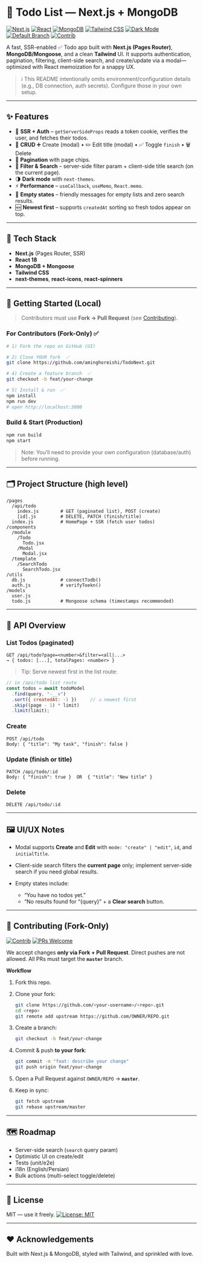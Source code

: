 # 📝 Todo List — Next.js + MongoDB

[![Next.js](https://img.shields.io/badge/Next.js-14%2B-000000?logo=nextdotjs\&logoColor=white)](#)
[![React](https://img.shields.io/badge/React-18-149ECA?logo=react\&logoColor=white)](#)
[![MongoDB](https://img.shields.io/badge/MongoDB-Mongoose-4EA94B?logo=mongodb\&logoColor=white)](#)
[![Tailwind CSS](https://img.shields.io/badge/Tailwind_CSS-3-38B2AC?logo=tailwindcss\&logoColor=white)](#)
[![Dark Mode](https://img.shields.io/badge/Dark%20Mode-supported-6C63FF)](#)
[![Default Branch](https://img.shields.io/badge/Default%20Branch-master-blue)](#)
[![Contrib](https://img.shields.io/badge/Contrib-Fork--Only-orange)](#-contributing-fork-only)


A fast, SSR-enabled ✅ Todo app built with **Next.js (Pages Router)**, **MongoDB/Mongoose**, and a clean **Tailwind** UI. It supports authentication, pagination, filtering, client-side search, and create/update via a modal—optimized with React memoization for a snappy UX.

> ℹ️ This README intentionally omits environment/configuration details (e.g., DB connection, auth secrets). Configure those in your own setup.

---

## ✨ Features

* 🔐 **SSR + Auth** – `getServerSideProps` reads a token cookie, verifies the user, and fetches their todos.
* 🧱 **CRUD**
  ➕ Create (modal) • ✏️ Edit title (modal) • ✅ Toggle `finish` • 🗑️ Delete
* 📑 **Pagination** with page chips.
* 🔎 **Filter & Search** – server-side filter param + client-side title search (on the current page).
* 🌗 **Dark mode** with `next-themes`.
* ⚡ **Performance** – `useCallback`, `useMemo`, `React.memo`.
* 🫧 **Empty states** – friendly messages for empty lists and zero search results.
* 🆕 **Newest first** – supports `createdAt` sorting so fresh todos appear on top.

---

## 🧰 Tech Stack

* **Next.js** (Pages Router, SSR)
* **React 18**
* **MongoDB + Mongoose**
* **Tailwind CSS**
* **next-themes**, **react-icons**, **react-spinners**

---

## 🚀 Getting Started (Local)

> Contributors must use **Fork → Pull Request** (see [Contributing](#-contributing-fork-only)).

### For Contributors (Fork-Only) ✅

```bash
# 1) Fork the repo on GitHub (UI)

# 2) Clone YOUR fork  ✅
git clone https://github.com/aminghoreishi/TodoNext.git

# 4) Create a feature branch  ✅
git checkout -b feat/your-change

# 5) Install & run  ✅
npm install
npm run dev
# open http://localhost:3000

```

### Build & Start (Production)

```bash
npm run build
npm start
```

> Note: You’ll need to provide your own configuration (database/auth) before running.

---

## 🗂️ Project Structure (high level)

```
/pages
  /api/todo
    index.js        # GET (paginated list), POST (create)
    [id].js         # DELETE, PATCH (finish/title)
  index.js          # HomePage + SSR (fetch user todos)
/components
  /module
    /Todo
      Todo.jsx
    /Modal
      Modal.jsx
  /template
    /SearchTodo
      SearchTodo.jsx
/utils
  db.js             # connectTodb()
  auth.js           # verifyToekn()
/models
  user.js
  todo.js           # Mongoose schema (timestamps recommended)
```

---

## 🔌 API Overview

### List Todos (paginated)

```
GET /api/todo?page=<number>&filter=<all|...>
→ { todos: [...], totalPages: <number> }
```

> Tip: Serve newest first in the list route:

```js
// in /api/todo list route
const todos = await todoModel
  .find(query, "-__v")
  .sort({ createdAt: -1 })     // 🔝 newest first
  .skip((page - 1) * limit)
  .limit(limit);
```

### Create

```
POST /api/todo
Body: { "title": "My task", "finish": false }
```

### Update (finish or title)

```
PATCH /api/todo/:id
Body: { "finish": true }  OR  { "title": "New title" }
```

### Delete

```
DELETE /api/todo/:id
```

---

## 🖼️ UI/UX Notes

* Modal supports **Create** and **Edit** with `mode: "create" | "edit"`, `id`, and `initialTitle`.
* Client-side search filters the **current page** only; implement server-side search if you need global results.
* Empty states include:

  * “You have no todos yet.”
  * “No results found for “{query}” + a **Clear search** button.

---

## 🤝 Contributing (Fork-Only)

[![Contrib](https://img.shields.io/badge/Contrib-Fork--Only-orange)](#)
[![PRs Welcome](https://img.shields.io/badge/PRs-welcome-brightgreen.svg)](#)

We accept changes **only via Fork + Pull Request**.
Direct pushes are not allowed. All PRs must target the **`master`** branch.

**Workflow**

1. Fork this repo.
2. Clone your fork:

   ```bash
   git clone https://github.com/<your-username>/<repo>.git
   cd <repo>
   git remote add upstream https://github.com/OWNER/REPO.git
   ```
3. Create a branch:

   ```bash
   git checkout -b feat/your-change
   ```
4. Commit & push **to your fork**:

   ```bash
   git commit -m "feat: describe your change"
   git push origin feat/your-change
   ```
5. Open a Pull Request against `OWNER/REPO` → **`master`**.
6. Keep in sync:

   ```bash
   git fetch upstream
   git rebase upstream/master
   ```

---

## 🗺️ Roadmap

* Server-side search (`search` query param)
* Optimistic UI on create/edit
* Tests (unit/e2e)
* i18n (English/Persian)
* Bulk actions (multi-select toggle/delete)

---

## 📄 License

MIT — use it freely.
[![License: MIT](https://img.shields.io/badge/License-MIT-yellow.svg)](#)

---

## ❤️ Acknowledgements

Built with Next.js & MongoDB, styled with Tailwind, and sprinkled with love.
